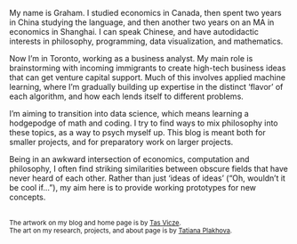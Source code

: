 ﻿My name is Graham. I studied economics in Canada, then spent two years in China studying the language, and then another two years on an MA in economics in Shanghai. I can speak Chinese, and have  autodidactic interests in philosophy, programming, data visualization, and mathematics.

Now I’m in Toronto, working as a business analyst. My main role is brainstorming with incoming immigrants to create high-tech business ideas that can get venture capital support. Much of this involves applied machine learning, where I’m gradually building up expertise in the distinct ‘flavor’ of each algorithm, and how each lends itself to different problems.

I’m aiming to transition into data science, which means learning a hodgepodge of math and coding. I try to find ways to mix philosophy into these topics, as a way to psych myself up. This blog is meant both for smaller projects, and for preparatory work on larger projects.

Being in an awkward intersection of economics, computation and philosophy, I often find striking similarities between obscure fields that have never heard of each other. Rather than just ‘ideas of ideas’ (“Oh, wouldn’t it be cool if…”), my aim here is to provide working prototypes for new concepts.
<br><br>

<small>The artwork on my blog and home page is by [Tas Vicze](https://www.deviantart.com/viczetas).</small><br>
<small>The art on my research, projects, and about page is by [Tatiana Plakhova](https://complexitygraphics.com).</small>
